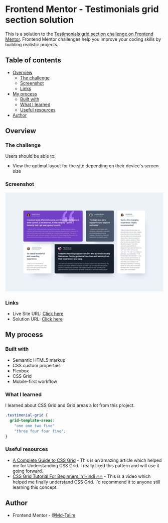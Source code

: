 # Frontend Mentor - Testimonials grid section solution

This is a solution to the [Testimonials grid section challenge on Frontend Mentor](https://www.frontendmentor.io/challenges/testimonials-grid-section-Nnw6J7Un7). Frontend Mentor challenges help you improve your coding skills by building realistic projects.

## Table of contents

- [Overview](#overview)
  - [The challenge](#the-challenge)
  - [Screenshot](#screenshot)
  - [Links](#links)
- [My process](#my-process)
  - [Built with](#built-with)
  - [What I learned](#what-i-learned)
  - [Useful resources](#useful-resources)
- [Author](#author)

## Overview

### The challenge

Users should be able to:

- View the optimal layout for the site depending on their device's screen size

### Screenshot

![Desktop Screenshot](./images/screenshot.jpg)

### Links

- Live Site URL: [Click here](https://md-talim.github.io/Testimonials-grid-section-solution/)
- Solution URL: [Click here](https://www.frontendmentor.io/solutions/testimonials-grid-section-uk8WR35hWG)

## My process

### Built with

- Semantic HTML5 markup
- CSS custom properties
- Flexbox
- CSS Grid
- Mobile-first workflow

### What I learned

I learned about CSS Grid and Grid areas a lot from this project.

```css
.testimonial-grid {
  grid-template-areas:
    "one one two five"
    "three four four five";
}
```

### Useful resources

- [A Complete Guide to CSS Grid](https://css-tricks.com/snippets/css/complete-guide-grid/) - This is an amazing article which helped me for Understanding CSS Grid. I really liked this pattern and will use it going forward.
- [CSS Grid Tutorial For Beginners in Hindi 🔥🔥](https://www.youtube.com/watch?v=BNmxUzPRYdw) - This is a video which helped me finally understand CSS Grid. I'd recommend it to anyone still learning this concept.

## Author

- Frontend Mentor - [@Md-Talim](https://www.frontendmentor.io/profile/Md-Talim)
